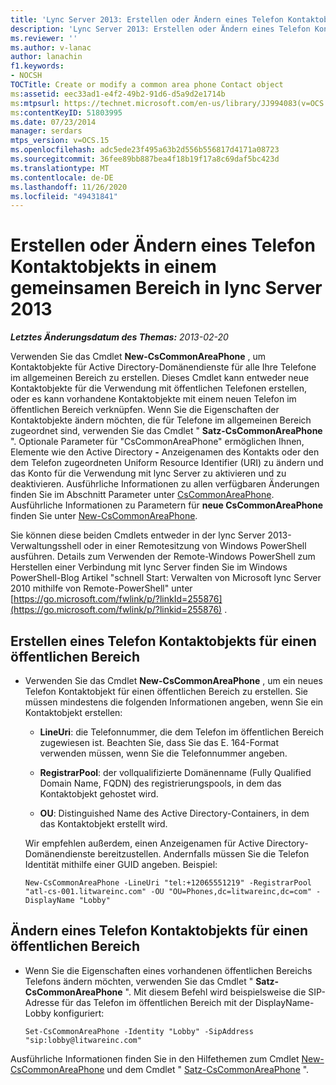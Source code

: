 ```yaml
---
title: 'Lync Server 2013: Erstellen oder Ändern eines Telefon Kontaktobjekts in einem gemeinsamen Bereich'
description: 'Lync Server 2013: Erstellen oder Ändern eines Telefon Kontaktobjekts für einen öffentlichen Bereich'
ms.reviewer: ''
ms.author: v-lanac
author: lanachin
f1.keywords:
- NOCSH
TOCTitle: Create or modify a common area phone Contact object
ms:assetid: eec33ad1-e4f2-49b2-91d6-d5a9d2e1714b
ms:mtpsurl: https://technet.microsoft.com/en-us/library/JJ994083(v=OCS.15)
ms:contentKeyID: 51803995
ms.date: 07/23/2014
manager: serdars
mtps_version: v=OCS.15
ms.openlocfilehash: adc5ede23f495a63b2d556b556817d4171a08723
ms.sourcegitcommit: 36fee89bb887bea4f18b19f17a8c69daf5bc423d
ms.translationtype: MT
ms.contentlocale: de-DE
ms.lasthandoff: 11/26/2020
ms.locfileid: "49431841"
---
```

# <a name="create-or-modify-a-common-area-phone-contact-object-in-lync-server-2013"></a>Erstellen oder Ändern eines Telefon Kontaktobjekts in einem gemeinsamen Bereich in lync Server 2013

<div data-xmlns="http://www.w3.org/1999/xhtml">

<div class="topic" data-xmlns="http://www.w3.org/1999/xhtml" data-msxsl="urn:schemas-microsoft-com:xslt" data-cs="https://msdn.microsoft.com/">

<div data-asp="https://msdn2.microsoft.com/asp">



</div>

<div id="mainSection">

<div id="mainBody">

<span> </span>

_**Letztes Änderungsdatum des Themas:** 2013-02-20_

Verwenden Sie das Cmdlet **New-CsCommonAreaPhone** , um Kontaktobjekte für Active Directory-Domänendienste für alle Ihre Telefone im allgemeinen Bereich zu erstellen. Dieses Cmdlet kann entweder neue Kontaktobjekte für die Verwendung mit öffentlichen Telefonen erstellen, oder es kann vorhandene Kontaktobjekte mit einem neuen Telefon im öffentlichen Bereich verknüpfen. Wenn Sie die Eigenschaften der Kontaktobjekte ändern möchten, die für Telefone im allgemeinen Bereich zugeordnet sind, verwenden Sie das Cmdlet " **Satz-CsCommonAreaPhone** ". Optionale Parameter für "CsCommonAreaPhone" ermöglichen Ihnen, Elemente wie den Active Directory **-** Anzeigenamen des Kontakts oder den dem Telefon zugeordneten Uniform Resource Identifier (URI) zu ändern und das Konto für die Verwendung mit lync Server zu aktivieren und zu deaktivieren. Ausführliche Informationen zu allen verfügbaren Änderungen finden Sie im Abschnitt Parameter unter [CsCommonAreaPhone](https://docs.microsoft.com/powershell/module/skype/Set-CsCommonAreaPhone). Ausführliche Informationen zu Parametern für **neue CsCommonAreaPhone** finden Sie unter [New-CsCommonAreaPhone](https://docs.microsoft.com/powershell/module/skype/New-CsCommonAreaPhone).

Sie können diese beiden Cmdlets entweder in der lync Server 2013-Verwaltungsshell oder in einer Remotesitzung von Windows PowerShell ausführen. Details zum Verwenden der Remote-Windows PowerShell zum Herstellen einer Verbindung mit lync Server finden Sie im Windows PowerShell-Blog Artikel "schnell Start: Verwalten von Microsoft lync Server 2010 mithilfe von Remote-PowerShell" unter [https://go.microsoft.com/fwlink/p/?linkId=255876](https://go.microsoft.com/fwlink/p/?linkid=255876) .

<div>


<div>

## <a name="creating-a-common-area-phone-contact-object"></a>Erstellen eines Telefon Kontaktobjekts für einen öffentlichen Bereich

  - Verwenden Sie das Cmdlet **New-CsCommonAreaPhone** , um ein neues Telefon Kontaktobjekt für einen öffentlichen Bereich zu erstellen. Sie müssen mindestens die folgenden Informationen angeben, wenn Sie ein Kontaktobjekt erstellen:
    
      - **LineUri**: die Telefonnummer, die dem Telefon im öffentlichen Bereich zugewiesen ist. Beachten Sie, dass Sie das E. 164-Format verwenden müssen, wenn Sie die Telefonnummer angeben.
    
      - **RegistrarPool**: der vollqualifizierte Domänenname (Fully Qualified Domain Name, FQDN) des registrierungspools, in dem das Kontaktobjekt gehostet wird.
    
      - **OU**: Distinguished Name des Active Directory-Containers, in dem das Kontaktobjekt erstellt wird.
    
    Wir empfehlen außerdem, einen Anzeigenamen für Active Directory-Domänendienste bereitzustellen. Andernfalls müssen Sie die Telefon Identität mithilfe einer GUID angeben. Beispiel:
    
        New-CsCommonAreaPhone -LineUri "tel:+12065551219" -RegistrarPool "atl-cs-001.litwareinc.com" -OU "OU=Phones,dc=litwareinc,dc=com" -DisplayName "Lobby"

</div>

<div>

## <a name="modifying-a-common-area-phone-contact-object"></a>Ändern eines Telefon Kontaktobjekts für einen öffentlichen Bereich

  - Wenn Sie die Eigenschaften eines vorhandenen öffentlichen Bereichs Telefons ändern möchten, verwenden Sie das Cmdlet " **Satz-CsCommonAreaPhone** ". Mit diesem Befehl wird beispielsweise die SIP-Adresse für das Telefon im öffentlichen Bereich mit der DisplayName-Lobby konfiguriert:
    
        Set-CsCommonAreaPhone -Identity "Lobby" -SipAddress "sip:lobby@litwareinc.com"

</div>

Ausführliche Informationen finden Sie in den Hilfethemen zum Cmdlet [New-CsCommonAreaPhone](https://docs.microsoft.com/powershell/module/skype/New-CsCommonAreaPhone) und dem Cmdlet " [Satz-CsCommonAreaPhone](https://docs.microsoft.com/powershell/module/skype/Set-CsCommonAreaPhone) ".

</div>

</div>

<span> </span>

</div>

</div>

</div>

